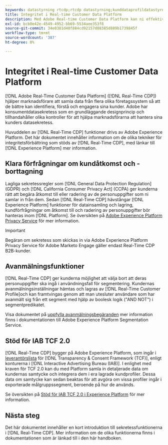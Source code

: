 ```yaml
---
keywords: datastyrning rtcdp;rtcdp datastyrning;kunddataprofildatastyrning i realtid;sekretess rtcdp;rtcdp sekretess
title: Integritet i Real-time Customer Data Platform
description: Med Adobe Real-time Customer Data Platform kan ni effektivisera processen att se till att era dataåtgärder följer sekretessreglerna.
exl-id: bcb0e42e-4549-4952-bb69-5534aee353f8
source-git-commit: 34e0381d40f884cd92157d08385d889b1739845f
workflow-type: tm+mt
source-wordcount: '387'
ht-degree: 0%

---
```


# Integritet i Real-time Customer Data Platform

[!DNL Adobe Real-Time Customer Data Platform] ([!DNL Real-Time CDP]) hjälper marknadsförare att samla data från flera olika företagssystem så att de bättre kan identifiera, förstå och engagera sina kunder. Adobe har konsumentdatasekretess som en grundläggande designprincip och tillhandahåller olika kontroller för att hjälpa marknadsförarna att hantera sina kunders datasekretess.

Huvuddelen av [!DNL Real-Time CDP] funktioner drivs av Adobe Experience Platform. Det här dokumentet innehåller information om de olika tekniker för integritetsförbättring som stöds av [!DNL Real-Time CDP], med länkar till [!DNL Experience Platform] mer information.

## Klara förfrågningar om kundåtkomst och -borttagning

Lagliga sekretessregler som [!DNL General Data Protection Regulation] (GDPR) och [!DNL California Consumer Privacy Act] (CCPA) ger kunderna rätt att begära åtkomst till eller radering av de personuppgifter som ni samlar in från dem. Sedan [!DNL Real-Time CDP] hävstångar [!DNL Experience Platform] funktioner för datainsamling och lagring, kundförfrågningar om åtkomst till och radering av personuppgifter bör hanteras inom [!DNL Platform]. Se översikten på [Adobe Experience Platform Privacy Service](../../privacy-service/home.md) för mer information.

>[!IMPORTANT]
>
> Begäran om sekretess som skickas in via Adobe Experience Platform Privacy Service för Adobe Marketo Engage gäller endast Real-Time CDP B2B-kunder.

## Avanmälningsfunktioner

[!DNL Real-Time CDP] ger kunderna möjlighet att välja bort att deras personuppgifter ska ingå i användningsfall för segmentering. Kundernas avanmälningsinställningar hämtas och lagras av [!DNL Real-Time Customer Profile]och kan framtvingas genom att man utesluter användare som har avanmält sig från ett segment med hjälp av boolesk logik (&quot;AND NOT&quot;) i segmentpredikatet.

Visa dokumentet på [uppfylla avanmälningsbegäranden](../../segmentation/consents.md) mer information finns i dokumentationen till Adobe Experience Platform Segmentation Service.

## Stöd för IAB TCF 2.0

[!DNL Real-Time CDP] bygger på Adobe Experience Platform, som ingår i [leverantörslista](https://iabeurope.eu/vendor-list-tcf-v2-0/) för [!DNL Transparency & Consent Framework (TCF)], enligt konturerna i [!DNL Interactive Advertising Bureau (IAB)]. I enlighet med kraven för TCF 2.0 kan du med Platform samla in detaljerade data om kundernas samtycke och integrera dem i era lagrade kundprofiler. Dessa data om samtycke kan sedan beaktas för att avgöra om vissa profiler ingår i exporterade målgruppssegment, beroende på hur de används.

Se översikten på [Stöd för IAB TCF 2.0 i Experience Platform](../../landing/governance-privacy-security/consent/iab/overview.md) för mer information.

## Nästa steg

Det här dokumentet innehåller en kort introduktion till sekretessfunktionerna i [!DNL Real-Time CDP]. Mer information om de olika funktionerna finns i dokumentationen som är länkad till i den här handboken.
